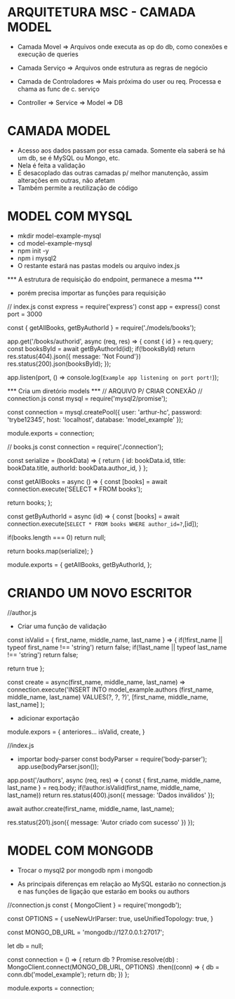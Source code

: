 # ARQUITETURA MSC - CAMADA MODEL
- Camada Movel => Arquivos onde executa as op do db, como conexões e execução de queries
- Camada Serviço => Arquivos onde estrutura as regras de negócio
- Camada de Controladores => Mais próxima do user ou req. Processa e chama as func de c. serviço

- Controller => Service => Model => DB

# CAMADA MODEL
- Acesso aos dados passam por essa camada. Somente ela saberá se há um db, se é MySQL ou Mongo, etc. 
- Nela é feita a validação
- É desacoplado das outras camadas p/ melhor manutenção, assim alterações em outras, não afetam
- Também permite a reutilização de código

# MODEL COM MYSQL
- mkdir model-example-mysql
- cd model-example-mysql
- npm init -y
- npm i mysql2
- O restante estará nas pastas models ou arquivo index.js

*** A estrutura de requisição do endpoint, permanece a mesma ***
- porém precisa importar as funções para requisição

// index.js
const express = require('express')
const app = express()
const port = 3000

const { getAllBooks, getByAuthorId } = require('./models/books');

app.get('/books/authorid', async (req, res) => {
  const { id } = req.query;
  const booksById = await getByAuthorId(id);
  if(!booksById) return res.status(404).json({ message: 'Not Found'})
  res.status(200).json(booksById);
});

app.listen(port, () => console.log(`Example app listening on port port!`));

*** Cria um diretório models ***
// ARQUIVO P/ CRIAR CONEXÃO
// connection.js
const mysql = require('mysql2/promise');

const connection = mysql.createPool({
  user: 'arthur-hc',
  password: 'trybe12345',
  host: 'localhost',
  database: 'model_example'
});

module.exports = connection;

// books.js
const connection = require('./connection');

const serialize = (bookData) => {
  return {
    id: bookData.id,
    title: bookData.title,
    authorId: bookData.author_id,
  }
};

const getAllBooks = async () => {
  const [books] = await connection.execute('SELECT * FROM books');

  return books;
};

const getByAuthorId = async (id) => {
  const [books] = await connection.execute(`SELECT * FROM books WHERE author_id=?`,[id]);

  if(books.length === 0) return null;

  return books.map(serialize);
}

module.exports = {
  getAllBooks,
  getByAuthorId,
};


# CRIANDO UM NOVO ESCRITOR


//author.js
- Criar uma função de validação

const isValid = { first_name, middle_name, last_name } => {
  if(!first_name || typeof first_name !== 'string') return false;
  if(!last_name || typeof last_name !== 'string') return false;

  return true
};

const create = async(first_name, middle_name, last_name) => connection.execute('INSERT INTO model_example.authors (first_name, middle_name, last_name) VALUES(?, ?, ?)',
[first_name, middle_name, last_name]
);

- adicionar exportação

module.expors = {
  anteriores...
  isValid,
  create,
}

//index.js

- importar body-parser
const bodyParser = require('body-parser');
app.use(bodyParser.json());

app.post('/authors', async (req, res) => {
  const { first_name, middle_name, last_name } = req.body;
  if(!author.isValid(first_name, middle_name, last_name)) return res.status(400).json({ message: 'Dados inválidos' });

  await author.create(first_name, middle_name, last_name);

  res.status(201).json({ message: 'Autor criado com sucesso' })
});

# MODEL COM MONGODB
- Trocar o mysql2 por mongodb
npm i mongodb

- As principais diferenças em relação ao MySQL estarão no connection.js e nas funções de ligação que estarão em books ou authors

//connection.js
const { MongoClient } = require('mongodb');

const OPTIONS = {
    useNewUrlParser: true,
    useUnifiedTopology: true,
}

const MONGO_DB_URL = 'mongodb://127.0.0.1:27017';

let db = null;

const connection = () => {
    return db
    ? Promise.resolve(db)
    : MongoClient.connect(MONGO_DB_URL, OPTIONS)
    .then((conn) => {
    db = conn.db('model_example');
    return db;
    })
};

module.exports = connection;